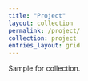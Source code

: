 ```yaml
---
title: "Project"
layout: collection
permalink: /project/
collection: project
entries_layout: grid
---
```

Sample for collection.

